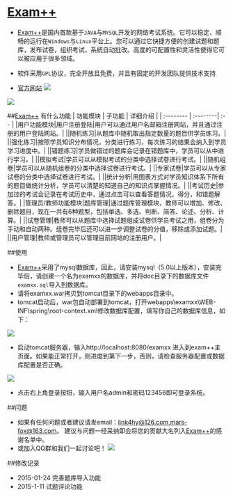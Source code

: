 # [Exam++](http://www.examxx.net)

- [Exam++](http://www.examxx.net)是国内首款基于`JAVA`与`MYSQL`开发的网络考试系统。它可以稳定、顺畅的运行在`Windows`与`Linux`平台上。您可以通过它快捷方便的创建试题和题库，发布试卷，组织考试，系统自动批改。高度的可配置性和灵活性使得它可以被应用于很多领域。

- 软件采用`GPL`协议，完全开放且免费，并且有固定的开发团队提供技术支持
- [官方网站](http://www.examxx.net)
![](http://static.oschina.net/uploads/space/2015/0129/193211_RwoW_135389.png)

![](http://static.oschina.net/uploads/space/2015/0112/104147_knZd_135389.jpg)

##[Exam++](http://www.examxx.net) 有什么功能
| 功能模块      |    子功能 | 详细介绍  |
| :-------- | :--------| :-- |
|用户功能模块|用户注册登陆|用户可以通过用户名邮箱注册网站，并且通过注册的用户登陆网站。|
||随机练习|从题库中随机取出指定数量的题目供学员练习。|
||强化练习|按照学员知识分布情况，分类进行练习，每次练习的结果会纳入到学员学习进度中。|
||错题练习|学员做错过的题库会记录在错题库中，学员可以从中进行学习。|
||模拟考试|学员可以从模拟考试的分类中选择试卷进行考试。|
||随机组卷|学员可以从随机组卷的分类中选择试卷进行考试。|
||专家试卷|学员可以从专家试卷的分类中选择试卷进行考试。|
||统计分析|用图表方式对学员知识体系下所有的题目做统计分析，学员可以清楚的知道自己的知识点掌握情况。|
||考试历史|参加过的考试会记录在考试历史中，通过点击可以查看答题情况，得分，和错题解答。|
|管理员/教师功能模块|题库管理|通过题库管理模块，教师可以增加、修改、删除题目，现在一共有6种题型，包括单选、多选、判断、简答、论述、分析、计算。|
||试卷管理|教师可以从题库中选择试题组成试卷供学员考试之用，组卷分为手动和自动两种。组卷完毕后还可以进一步调整试卷的分值，移除或添加试题。|
||用户管理|教师或管理员可以管理目前网站的注册用户。|

##使用
- [Exam++](http://www.examxx.net)采用了mysql数据库，因此，请安装mysql（5.0以上版本），安装完毕后，请创建一个名为examxx的数据库，并将doc目录下的数据库文件`examxx.sql`导入到数据库。
- 请将examxx.war拷贝到tomcat目录下的webapps目录中。
- tomcat启动后，war包自动部署到tomcat，打开webapps\examxx\WEB-INF\spring\root-context.xml修改数据库配置，填写你自己的数据库信息，如下：

![](http://git.oschina.net/ocelot/examxx/raw/master/doc/111.png)
- 启动tomcat服务器，输入http://localhost:8080/examxx 进入到exam++主页面。如果能正常打开，则进度到第下一步，否则，请检查服务器配置或数据库配置是否正确。

![](http://git.oschina.net/ocelot/examxx/raw/master/doc/222.jpg)
- 点击右上角登录按钮，输入用户名admin和密码123456即可登录系统。

##问题
- 如果有任何问题或者建议请发email：<link4hy@126.com>,<mars-fox@163.com>。 建议与问题一经采纳即会将您的贡献大名列入[Exam++](http://www.examxx.net)的感谢名单中。
- 或加入QQ群和我们一起讨论吧！
[![](http://pub.idqqimg.com/wpa/images/group.png)](http://shang.qq.com/wpa/qunwpa?idkey=b365bd36df1bd42ffcf8ab7b91fb93f21841548bcda6ec721de276bae9f72e35)

##修改记录
- 2015-01-24 完善题库导入功能
- 2015-1-11 试题评论功能